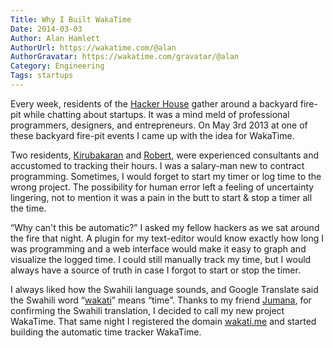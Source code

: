 ```yaml
---
Title: Why I Built WakaTime
Date: 2014-03-03
Author: Alan Hamlett
AuthorUrl: https://wakatime.com/@alan
AuthorGravatar: https://wakatime.com/gravatar/@alan
Category: Engineering
Tags: startups
---
```


Every week, residents of the [Hacker House][hacker house] gather around a backyard fire-pit while chatting about startups.
It was a mind meld of professional programmers, designers, and entrepreneurs.
On May 3rd 2013 at one of these backyard fire-pit events I came up with the idea for WakaTime.

Two residents, [Kirubakaran][kirubakaran] and [Robert][robert], were experienced consultants and accustomed to tracking their hours.
I was a salary-man new to contract programming.
Sometimes, I would forget to start my timer or log time to the wrong project.
The possibility for human error left a feeling of uncertainty lingering, not to mention it was a pain in the butt to start & stop a timer all the time.

“Why can't this be automatic?” I asked my fellow hackers as we sat around the fire that <span class="tip" title="May 3rd 2013">night</span>.
A plugin for my text-editor would know exactly how long I was programming and a web interface would make it easy to graph and visualize the logged time.
I could still manually track my time, but I would always have a source of truth in case I forgot to start or stop the timer.

I always liked how the Swahili language sounds, and Google Translate said the Swahili word “[wakati][wakati]” means “time”.
Thanks to my friend [Jumana][jumana], for confirming the Swahili translation, I decided to call my new project WakaTime.
That same night I registered the domain [wakati.me][domain] and started building the automatic time tracker WakaTime.


[hacker house]: https://twitter.com/pahackerhouse
[kirubakaran]: https://kirubakaran.com/
[robert]: https://www.linkedin.com/in/rfadams
[wakati]: http://translate.google.com/#sw/en/wakati
[jumana]: https://www.linkedin.com/in/jumana-adamjee-2b032823
[domain]: http://wakati.me
